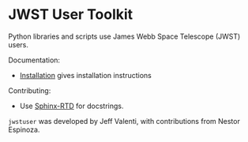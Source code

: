 # JWST User Toolkit

Python libraries and scripts use James Webb Space Telescope (JWST) users.

Documentation:
- [Installation](https://github.com/spacetelescope/jwstuser/wiki/Installation) gives installation instructions

Contributing:
- Use [Sphinx-RTD](https://sphinx-rtd-tutorial.readthedocs.io/en/latest/docstrings.html) for docstrings.

`jwstuser` was developed by Jeff Valenti, with contributions from Nestor Espinoza.
